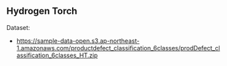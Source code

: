 ## Hydrogen Torch

Dataset: 
 - https://sample-data-open.s3.ap-northeast-1.amazonaws.com/productdefect_classification_6classes/prodDefect_classification_6classes_HT.zip
